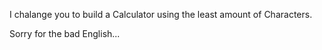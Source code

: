 I chalange you to build a Calculator using the least amount of Characters.

Sorry for the bad English...
